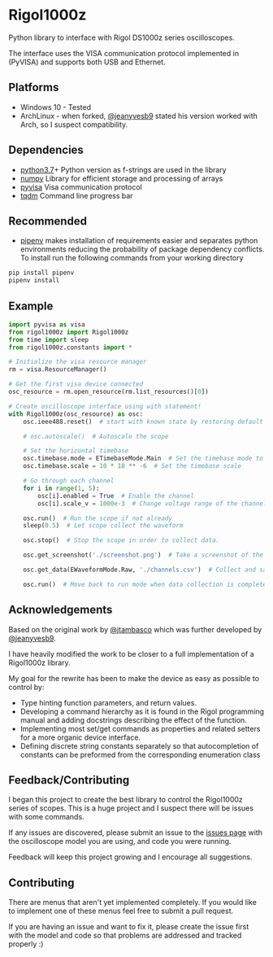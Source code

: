 # Rigol1000z
Python library to interface with Rigol DS1000z series oscilloscopes.

The interface uses the VISA communication protocol implemented in (PyVISA) and supports both USB and Ethernet.

## Platforms
* Windows 10 - Tested
* ArchLinux - when forked, [@jeanyvesb9](https://github.com/jeanyvesb9/Rigol1000z) stated his version worked with Arch, so I suspect compatibility.

## Dependencies
* [python3.7](https://www.python.org/downloads/release)+ Python version as f-strings are used in the library
* [numpy](https://github.com/numpy/numpy) Library for efficient storage and processing of arrays
* [pyvisa](https://github.com/pyvisa/pyvisa) Visa communication protocol
* [tqdm](https://github.com/tqdm/tqdm) Command line progress bar

## Recommended
* [pipenv](https://pypi.org/project/pipenv/)
makes installation of requirements easier and separates python environments reducing the probability of package dependency conflicts.
To install run the following commands from your working directory 

```bash
pip install pipenv
pipenv install
```

## Example
```python
import pyvisa as visa
from rigol1000z import Rigol1000z
from time import sleep
from rigol1000z.constants import *

# Initialize the visa resource manager
rm = visa.ResourceManager()

# Get the first visa device connected
osc_resource = rm.open_resource(rm.list_resources()[0])

# Create oscilloscope interface using with statement!
with Rigol1000z(osc_resource) as osc:
    osc.ieee488.reset()  # start with known state by restoring default settings

    # osc.autoscale()  # Autoscale the scope

    # Set the horizontal timebase
    osc.timebase.mode = ETimebaseMode.Main  # Set the timebase mode to main (normal operation)
    osc.timebase.scale = 10 * 10 ** -6  # Set the timebase scale

    # Go through each channel
    for i in range(1, 5):
        osc[i].enabled = True  # Enable the channel
        osc[i].scale_v = 1000e-3  # Change voltage range of the channel to 1.0V/div.

    osc.run()  # Run the scope if not already
    sleep(0.5)  # Let scope collect the waveform

    osc.stop()  # Stop the scope in order to collect data.

    osc.get_screenshot('./screenshot.png')  # Take a screenshot of the scope's display

    osc.get_data(EWaveformMode.Raw, './channels.csv')  # Collect and save waveform data from all enabled channels

    osc.run()  # Move back to run mode when data collection is complete
```

## Acknowledgements
Based on the original work by [@jtambasco](https://github.com/jtambasco/RigolOscilloscope) which was further developed by [@jeanyvesb9](https://github.com/jeanyvesb9/Rigol1000z).

I have heavily modified the work to be closer to a full implementation of a Rigol1000z library.

My goal for the rewrite has been to make the device as easy as possible to control by:
* Type hinting function parameters, and return values.
* Developing a command hierarchy as it is found in the Rigol programming manual and adding docstrings describing the effect of the function.
* Implementing most set/get commands as properties and related setters for a more organic device interface.
* Defining discrete string constants separately so that autocompletion of constants can be preformed from the corresponding enumeration class

## Feedback/Contributing
I began this project to create the best library to control the Rigol1000z series of scopes.
This is a huge project and I suspect there will be issues with some commands.

If any issues are discovered, please submit an issue to the [issues page](https://github.com/AlexZettler/Rigol1000z/issues)
with the oscilloscope model you are using, and code you were running. 

Feedback will keep this project growing and I encourage all suggestions.

## Contributing
There are menus that aren't yet implemented completely. If you would like to implement one of these menus feel free to submit a pull request.

If you are having an issue and want to fix it, please create the issue first with the model and code so that problems are addressed and tracked properly :)
